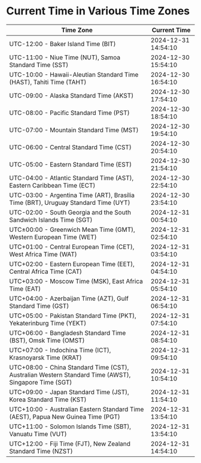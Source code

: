 # Current Time in Various Time Zones

| Time Zone | Current Time |
|-----------|--------------|
| UTC-12:00 - Baker Island Time (BIT) | 2024-12-31 14:54:10 |
| UTC-11:00 - Niue Time (NUT), Samoa Standard Time (SST) | 2024-12-30 15:54:10 |
| UTC-10:00 - Hawaii-Aleutian Standard Time (HAST), Tahiti Time (TAHT) | 2024-12-30 16:54:10 |
| UTC-09:00 - Alaska Standard Time (AKST) | 2024-12-30 17:54:10 |
| UTC-08:00 - Pacific Standard Time (PST) | 2024-12-30 18:54:10 |
| UTC-07:00 - Mountain Standard Time (MST) | 2024-12-30 19:54:10 |
| UTC-06:00 - Central Standard Time (CST) | 2024-12-30 20:54:10 |
| UTC-05:00 - Eastern Standard Time (EST) | 2024-12-30 21:54:10 |
| UTC-04:00 - Atlantic Standard Time (AST), Eastern Caribbean Time (ECT) | 2024-12-30 22:54:10 |
| UTC-03:00 - Argentina Time (ART), Brasília Time (BRT), Uruguay Standard Time (UYT) | 2024-12-30 23:54:10 |
| UTC-02:00 - South Georgia and the South Sandwich Islands Time (SGT) | 2024-12-31 00:54:10 |
| UTC±00:00 - Greenwich Mean Time (GMT), Western European Time (WET) | 2024-12-31 02:54:10 |
| UTC+01:00 - Central European Time (CET), West Africa Time (WAT) | 2024-12-31 03:54:10 |
| UTC+02:00 - Eastern European Time (EET), Central Africa Time (CAT) | 2024-12-31 04:54:10 |
| UTC+03:00 - Moscow Time (MSK), East Africa Time (EAT) | 2024-12-31 05:54:10 |
| UTC+04:00 - Azerbaijan Time (AZT), Gulf Standard Time (GST) | 2024-12-31 06:54:10 |
| UTC+05:00 - Pakistan Standard Time (PKT), Yekaterinburg Time (YEKT) | 2024-12-31 07:54:10 |
| UTC+06:00 - Bangladesh Standard Time (BST), Omsk Time (OMST) | 2024-12-31 08:54:10 |
| UTC+07:00 - Indochina Time (ICT), Krasnoyarsk Time (KRAT) | 2024-12-31 09:54:10 |
| UTC+08:00 - China Standard Time (CST), Australian Western Standard Time (AWST), Singapore Time (SGT) | 2024-12-31 10:54:10 |
| UTC+09:00 - Japan Standard Time (JST), Korea Standard Time (KST) | 2024-12-31 11:54:10 |
| UTC+10:00 - Australian Eastern Standard Time (AEST), Papua New Guinea Time (PGT) | 2024-12-31 13:54:10 |
| UTC+11:00 - Solomon Islands Time (SBT), Vanuatu Time (VUT) | 2024-12-31 13:54:10 |
| UTC+12:00 - Fiji Time (FJT), New Zealand Standard Time (NZST) | 2024-12-31 14:54:10 |

